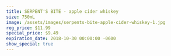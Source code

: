```yaml
---
title: SERPENT'S BITE - apple cider whiskey
size: 750mL
image: /assets/images/serpents-bite-apple-cider-whiskey-1.jpg
reg_price: $11.99
special_price: $9.49
expiration_date: 2018-10-30 00:00:00 -0600
show_special: true
---
```


